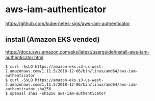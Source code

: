 # aws-iam-authenticator

https://github.com/kubernetes-sigs/aws-iam-authenticator

install (Amazon EKS vended)
--

https://docs.aws.amazon.com/eks/latest/userguide/install-aws-iam-authenticator.html

```console
$ curl -SsLO https://amazon-eks.s3-us-west-2.amazonaws.com/1.11.5/2018-12-06/bin/linux/amd64/aws-iam-authenticator
$ curl -SsLO https://amazon-eks.s3-us-west-2.amazonaws.com/1.11.5/2018-12-06/bin/linux/amd64/aws-iam-authenticator.sha256
$ openssl sha1 -sha256 aws-iam-authenticator
```
